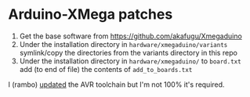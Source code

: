 # Arduino-XMega patches

1. Get the base software from https://github.com/akafugu/Xmegaduino
2. Under the installation directory in `hardware/xmegaduino/variants` symlink/copy the directories from the variants directory in this repo
3. Under the installation directory in `hardware/xmegaduino/` to `board.txt` add (to end of file) the contents of `add_to_boards.txt`

I (rambo) [updated](https://github.com/rambo/arduino-tiny/tree/attiny1634/avr-gcc) the AVR toolchain but I'm not 100% it's required.



